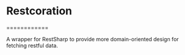 # Restcoration
============

A wrapper for RestSharp to provide more domain-oriented design for fetching restful data.

